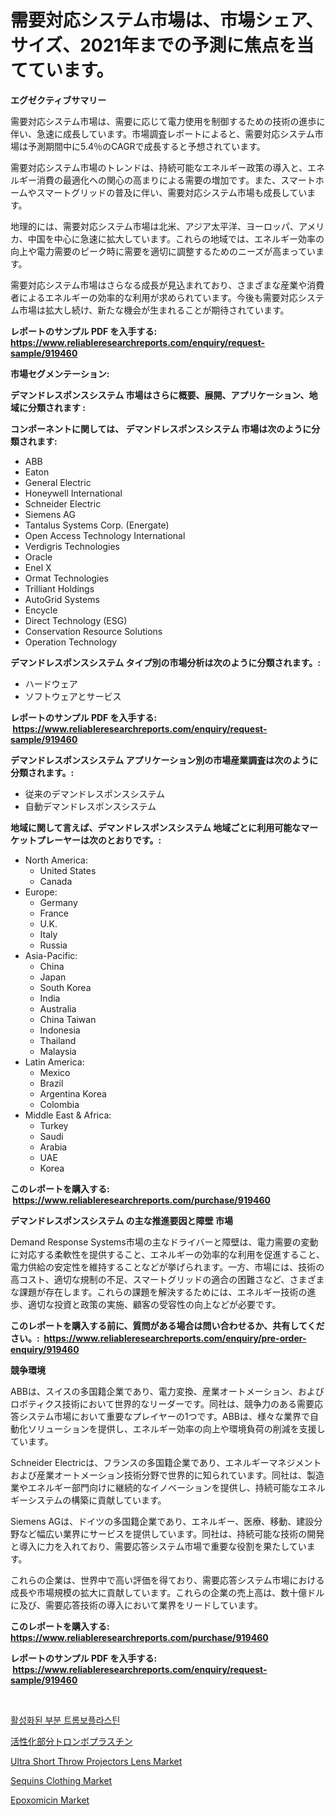 <p><h1>需要対応システム市場は、市場シェア、サイズ、2021年までの予測に焦点を当てています。</h1></p><p><strong>エグゼクティブサマリー</strong></p>
<p><p>需要対応システム市場は、需要に応じて電力使用を制御するための技術の進歩に伴い、急速に成長しています。市場調査レポートによると、需要対応システム市場は予測期間中に5.4％のCAGRで成長すると予想されています。</p><p>需要対応システム市場のトレンドは、持続可能なエネルギー政策の導入と、エネルギー消費の最適化への関心の高まりによる需要の増加です。また、スマートホームやスマートグリッドの普及に伴い、需要対応システム市場も成長しています。</p><p>地理的には、需要対応システム市場は北米、アジア太平洋、ヨーロッパ、アメリカ、中国を中心に急速に拡大しています。これらの地域では、エネルギー効率の向上や電力需要のピーク時に需要を適切に調整するためのニーズが高まっています。</p><p>需要対応システム市場はさらなる成長が見込まれており、さまざまな産業や消費者によるエネルギーの効率的な利用が求められています。今後も需要対応システム市場は拡大し続け、新たな機会が生まれることが期待されています。</p></p>
<p><strong>レポートのサンプル PDF を入手する: <a href="https://www.reliableresearchreports.com/enquiry/request-sample/919460">https://www.reliableresearchreports.com/enquiry/request-sample/919460</a></strong></p>
<p><strong>市場セグメンテーション:</strong></p>
<p><strong> デマンドレスポンスシステム 市場はさらに概要、展開、アプリケーション、地域に分類されます :</strong></p>
<p><strong>コンポーネントに関しては、 デマンドレスポンスシステム 市場は次のように分類されます: &nbsp;</strong></p>
<p><ul><li>ABB</li><li>Eaton</li><li>General Electric</li><li>Honeywell International</li><li>Schneider Electric</li><li>Siemens AG</li><li>Tantalus Systems Corp. (Energate)</li><li>Open Access Technology International</li><li>Verdigris Technologies</li><li>Oracle</li><li>Enel X</li><li>Ormat Technologies</li><li>Trilliant Holdings</li><li>AutoGrid Systems</li><li>Encycle</li><li>Direct Technology (ESG)</li><li>Conservation Resource Solutions</li><li>Operation Technology</li></ul></p>
<p><strong> デマンドレスポンスシステム タイプ別の市場分析は次のように分類されます。:</strong></p>
<p><ul><li>ハードウェア</li><li>ソフトウェアとサービス</li></ul></p>
<p><strong>レポートのサンプル PDF を入手する: &nbsp;<a href="https://www.reliableresearchreports.com/enquiry/request-sample/919460">https://www.reliableresearchreports.com/enquiry/request-sample/919460</a></strong></p>
<p><strong> デマンドレスポンスシステム アプリケーション別の市場産業調査は次のように分類されます。:</strong></p>
<p><ul><li>従来のデマンドレスポンスシステム</li><li>自動デマンドレスポンスシステム</li></ul></p>
<p><strong>地域に関して言えば、デマンドレスポンスシステム 地域ごとに利用可能なマーケットプレーヤーは次のとおりです。:</strong></p>
<p><ul>
    <li>
        North America:
        <ul>
            <li>United States</li>
            <li>Canada</li>
        </ul>
    </li>
    <li>
        Europe:
        <ul>
            <li>Germany</li>
            <li>France</li>
            <li>U.K.</li>
            <li>Italy</li>
            <li>Russia</li>
        </ul>
    </li>
    <li>
        Asia-Pacific:
        <ul>
            <li>China</li>
            <li>Japan</li>
            <li>South Korea</li>
            <li>India</li>
            <li>Australia</li>
            <li>China Taiwan</li>
            <li>Indonesia</li>
            <li>Thailand</li>
            <li>Malaysia</li>
        </ul>
    </li>
    <li>
        Latin America:
        <ul>
            <li>Mexico</li>
            <li>Brazil</li>
            <li>Argentina Korea</li>
            <li>Colombia</li>
        </ul>
    </li>
    <li>
        Middle East & Africa:
        <ul>
            <li>Turkey</li>
            <li>Saudi</li>
            <li>Arabia</li>
            <li>UAE</li>
            <li>Korea</li>
        </ul>
    </li>
    </ul></p>
<p><strong>このレポートを購入する: &nbsp;<a href="https://www.reliableresearchreports.com/purchase/919460">https://www.reliableresearchreports.com/purchase/919460</a></strong></p>
<p><strong>デマンドレスポンスシステム の主な推進要因と障壁 市場</strong></p>
<p><p>Demand Response Systems市場の主なドライバーと障壁は、電力需要の変動に対応する柔軟性を提供すること、エネルギーの効率的な利用を促進すること、電力供給の安定性を維持することなどが挙げられます。一方、市場には、技術の高コスト、適切な規制の不足、スマートグリッドの適合の困難さなど、さまざまな課題が存在します。これらの課題を解決するためには、エネルギー技術の進歩、適切な投資と政策の実施、顧客の受容性の向上などが必要です。</p></p>
<p><strong>このレポートを購入する前に、質問がある場合は問い合わせるか、共有してください。:&nbsp; <a href="https://www.reliableresearchreports.com/enquiry/pre-order-enquiry/919460">https://www.reliableresearchreports.com/enquiry/pre-order-enquiry/919460</a></strong></p>
<p><strong>競争環境</strong></p>
<p><p>ABBは、スイスの多国籍企業であり、電力変換、産業オートメーション、およびロボティクス技術において世界的なリーダーです。同社は、競争力のある需要応答システム市場において重要なプレイヤーの1つです。ABBは、様々な業界で自動化ソリューションを提供し、エネルギー効率の向上や環境負荷の削減を支援しています。</p><p>Schneider Electricは、フランスの多国籍企業であり、エネルギーマネジメントおよび産業オートメーション技術分野で世界的に知られています。同社は、製造業やエネルギー部門向けに継続的なイノベーションを提供し、持続可能なエネルギーシステムの構築に貢献しています。</p><p>Siemens AGは、ドイツの多国籍企業であり、エネルギー、医療、移動、建設分野など幅広い業界にサービスを提供しています。同社は、持続可能な技術の開発と導入に力を入れており、需要応答システム市場で重要な役割を果たしています。</p><p>これらの企業は、世界中で高い評価を得ており、需要応答システム市場における成長や市場規模の拡大に貢献しています。これらの企業の売上高は、数十億ドルに及び、需要応答技術の導入において業界をリードしています。</p></p>
<p><strong>このレポートを購入する: &nbsp; <a href="https://www.reliableresearchreports.com/purchase/919460">https://www.reliableresearchreports.com/purchase/919460</a></strong></p>
<p><strong>レポートのサンプル PDF を入手する: &nbsp;<a href="https://www.reliableresearchreports.com/enquiry/request-sample/919460">https://www.reliableresearchreports.com/enquiry/request-sample/919460</a></strong><strong></strong></p>
<p>&nbsp;</p>
<p><p><a href="https://github.com/laholand/Market-Research-Report-List-2/blob/main/5044854182907.md">활성화된 부분 트롬보플라스틴</a></p><p><a href="https://github.com/lababdou/Market-Research-Report-List-2/blob/main/6268625182912.md">活性化部分トロンボプラスチン</a></p><p><a href="https://github.com/sofayahoo2023/Market-Research-Report-List-3/blob/main/ultra-short-throw-projectors-lens-market.md">Ultra Short Throw Projectors Lens Market</a></p><p><a href="https://github.com/joannesouthgate/Market-Research-Report-List-2/blob/main/sequins-clothing-market.md">Sequins Clothing Market</a></p><p><a href="https://issuu.com/reportprime-2/docs/epoxomicin-market-size-2030.pptx">Epoxomicin Market</a></p></p>